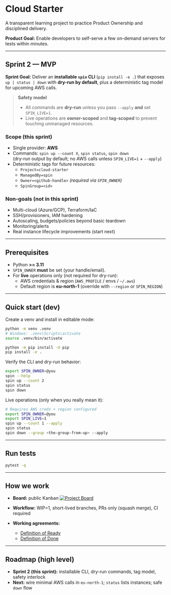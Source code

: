 # Cloud Starter

A transparent learning project to practice Product Ownership and disciplined delivery.

**Product Goal:** Enable developers to self-serve a few on-demand servers for tests within minutes.

---

## Sprint 2 — MVP

**Sprint Goal:** Deliver an **installable `spin` CLI** (`pip install -e .`) that exposes  
`up | status | down` with **dry-run by default**, plus a deterministic tag model for upcoming AWS calls.

> **Safety model**
> - All commands are **dry-run** unless you pass `--apply` **and** set `SPIN_LIVE=1`.
> - Live operations are **owner-scoped** and **tag-scoped** to prevent touching unmanaged resources.

### Scope (this sprint)
- Single provider: **AWS**
- Commands: `spin up --count X`, `spin status`, `spin down`  
  (dry-run output by default; no AWS calls unless `SPIN_LIVE=1` + `--apply`)
- Deterministic tags for future resources:
  - `Project=cloud-starter`
  - `ManagedBy=spin`
  - `Owner=<github-handle>`  *(required via `SPIN_OWNER`)*
  - `SpinGroup=<id>`

### Non-goals (not in this sprint)
- Multi-cloud (Azure/GCP), Terraform/IaC
- SSH/provisioners, IAM hardening
- Autoscaling, budgets/policies beyond basic teardown
- Monitoring/alerts
- Real instance lifecycle improvements (start next)

---

## Prerequisites

- Python **>= 3.11**
- `SPIN_OWNER` **must** be set (your handle/email).  
- For **live** operations only (not required for dry-run):
  - AWS credentials & region (`AWS_PROFILE` / envs / `~/.aws`)
  - Default region is **eu-north-1** (override with `--region` or `SPIN_REGION`)

---

## Quick start (dev)

Create a venv and install in editable mode:

```bash
python -m venv .venv
# Windows: .venv\Scripts\activate
source .venv/bin/activate

python -m pip install -U pip
pip install -e .
````

Verify the CLI and dry-run behavior:

```bash
export SPIN_OWNER=@you
spin --help
spin up --count 2
spin status
spin down
```

Live operations (only when you really mean it):

```bash
# Requires AWS creds + region configured
export SPIN_OWNER=@you
export SPIN_LIVE=1
spin up --count 1 --apply
spin status
spin down --group <the-group-from-up> --apply
```

---

## Run tests

```bash
pytest -q
```

---

## How we work

* **Board:** public Kanban
  [![Project Board](https://img.shields.io/badge/Project-Cloud%20Starter%20Board-blue)](https://github.com/users/thenarfer/projects/1)
* **Workflow:** WIP=1, short-lived branches, PRs only (squash merge), CI required
* **Working agreements:**

  * [Definition of Ready](docs/DoR.md)
  * [Definition of Done](docs/DoD.md)

---

## Roadmap (high level)

* **Sprint 2 (this sprint):** installable CLI, dry-run commands, tag model, safety interlock
* **Next:** wire minimal AWS calls in `eu-north-1`; `status` lists instances; safe `down` flow